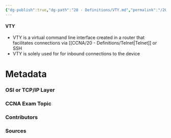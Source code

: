 ```yaml
---
{"dg-publish":true,"dg-path":"20 - Definitions/VTY.md","permalink":"/20-definitions/vty/","tags":["defs_ccna"]}
---
```


#### VTY
- VTY is a virtual command line interface created in a router that facilitates connections via [[CCNA/20 - Definitions/Telnet\|Telnet]] or SSH
- VTY is solely used for for inbound connections to the device

# Metadata
### OSI or TCP/IP Layer

### CCNA Exam Topic

### Contributors

### Sources
